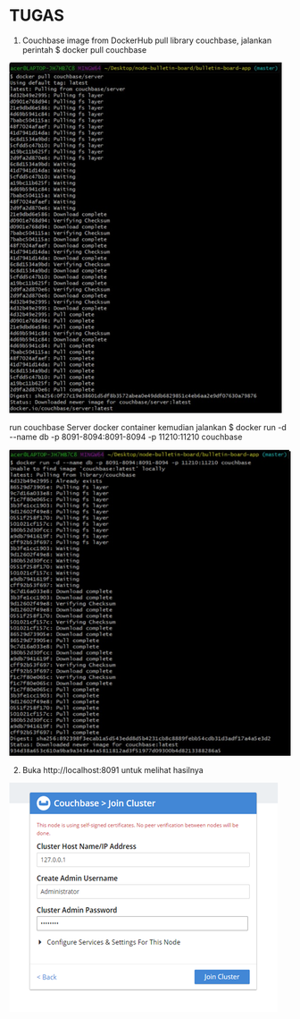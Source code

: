 # TUGAS

1. Couchbase image from DockerHub
pull library couchbase, jalankan perintah $ docker pull couchbase

![](img/tugas/01.png)

run couchbase Server docker container kemudian jalankan $ docker run -d --name db
-p 8091-8094:8091-8094 -p 11210:11210 couchbase

![](img/tugas/02.png)


2. Buka http://localhost:8091 untuk melihat hasilnya

![](img/tugas/03.png)